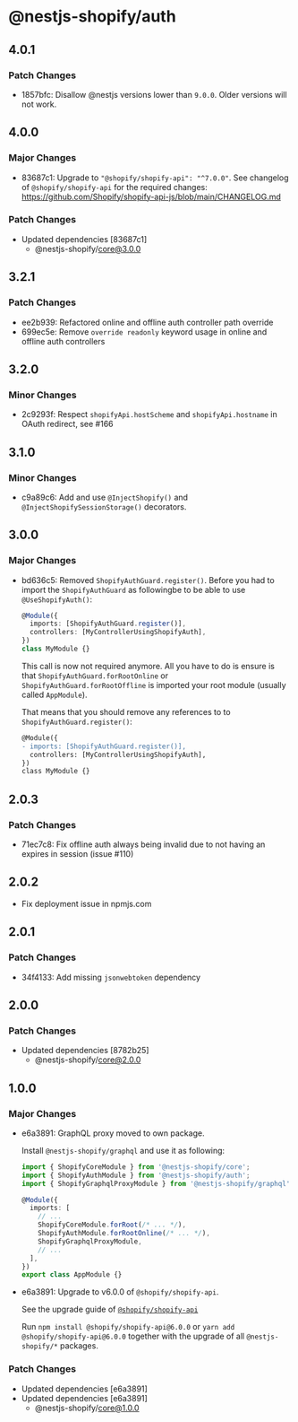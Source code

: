 # @nestjs-shopify/auth

## 4.0.1

### Patch Changes

- 1857bfc: Disallow @nestjs versions lower than `9.0.0`. Older versions will not work.

## 4.0.0

### Major Changes

- 83687c1: Upgrade to `"@shopify/shopify-api": "^7.0.0"`. See changelog of `@shopify/shopify-api` for the required changes: https://github.com/Shopify/shopify-api-js/blob/main/CHANGELOG.md

### Patch Changes

- Updated dependencies [83687c1]
  - @nestjs-shopify/core@3.0.0

## 3.2.1

### Patch Changes

- ee2b939: Refactored online and offline auth controller path override
- 699ec5e: Remove `override readonly` keyword usage in online and offline auth controllers

## 3.2.0

### Minor Changes

- 2c9293f: Respect `shopifyApi.hostScheme` and `shopifyApi.hostname` in OAuth redirect, see #166

## 3.1.0

### Minor Changes

- c9a89c6: Add and use `@InjectShopify()` and `@InjectShopifySessionStorage()` decorators.

## 3.0.0

### Major Changes

- bd636c5: Removed `ShopifyAuthGuard.register()`. Before you had to import the `ShopifyAuthGuard` as followingbe to be able to use `@UseShopifyAuth()`:

  ```ts
  @Module({
    imports: [ShopifyAuthGuard.register()],
    controllers: [MyControllerUsingShopifyAuth],
  })
  class MyModule {}
  ```

  This call is now not required anymore. All you have to do is ensure is that `ShopifyAuthGuard.forRootOnline` or `ShopifyAuthGuard.forRootOffline` is imported your root module (usually called `AppModule`).

  That means that you should remove any references to to `ShopifyAuthGuard.register()`:

  ```diff
  @Module({
  - imports: [ShopifyAuthGuard.register()],
    controllers: [MyControllerUsingShopifyAuth],
  })
  class MyModule {}
  ```

## 2.0.3

### Patch Changes

- 71ec7c8: Fix offline auth always being invalid due to not having an expires in session (issue #110)

## 2.0.2

- Fix deployment issue in npmjs.com

## 2.0.1

### Patch Changes

- 34f4133: Add missing `jsonwebtoken` dependency

## 2.0.0

### Patch Changes

- Updated dependencies [8782b25]
  - @nestjs-shopify/core@2.0.0

## 1.0.0

### Major Changes

- e6a3891: GraphQL proxy moved to own package.

  Install `@nestjs-shopify/graphql` and use it as following:

  ```ts
  import { ShopifyCoreModule } from '@nestjs-shopify/core';
  import { ShopifyAuthModule } from '@nestjs-shopify/auth';
  import { ShopifyGraphqlProxyModule } from '@nestjs-shopify/graphql';

  @Module({
    imports: [
      // ...
      ShopifyCoreModule.forRoot(/* ... */),
      ShopifyAuthModule.forRootOnline(/* ... */),
      ShopifyGraphqlProxyModule,
      // ...
    ],
  })
  export class AppModule {}
  ```

- e6a3891: Upgrade to v6.0.0 of `@shopify/shopify-api`.

  See the upgrade guide of [`@shopify/shopify-api`](https://github.com/Shopify/shopify-api-js/blob/main/docs/migrating-to-v6.md)

  Run `npm install @shopify/shopify-api@6.0.0` or `yarn add @shopify/shopify-api@6.0.0` together with the upgrade of all `@nestjs-shopify/*` packages.

### Patch Changes

- Updated dependencies [e6a3891]
- Updated dependencies [e6a3891]
  - @nestjs-shopify/core@1.0.0
